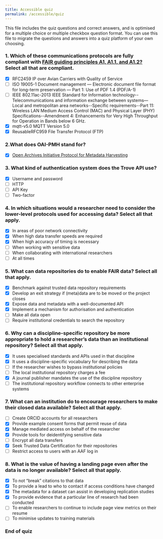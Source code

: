 ```yaml
---
title: Accessible quiz
permalink: /accessible/quiz
---
```


This file includes the quiz questions and correct answers, and is optimised for a multiple choice or multiple checkbox question format. You can use this file to migrate the questions and answers into a quiz platform of your own choosing.

### 1. Which of these communications protocols are fully compliant with [FAIR guiding principles A1, A1.1, and A1.2?](https://www.go-fair.org/fair-principles/) Select all that are compliant.

- [x] RFC2459 IP over Avian Carriers with Quality of Service
- [ ] ISO 19005-1 Document management — Electronic document file format for long-term preservation — Part 1: Use of PDF 1.4 (PDF/A-1)
- [ ] IEEE 802.11ac-2013 IEEE Standard for Information technology--Telecommunications and information exchange between systems—Local and metropolitan area networks--Specific requirements--Part 11: Wireless LAN Medium Access Control (MAC) and Physical Layer (PHY) Specifications--Amendment 4: Enhancements for Very High Throughput for Operation in Bands below 6 GHz.
- [x] mqtt-v5.0 MQTT Version 5.0
- [x] ReusableRFC959 File Transfer Protocol (FTP)

### 2.What does OAI-PMH stand for?

- [x] [Open Archives Initiative Protocol for Metadata Harvesting](https://www.openarchives.org/pmh/)

### 3. What kind of authentication system does the Trove API use?

- [x] Username and password
- [ ] HTTP
- [ ] API Key
- [ ] Two-factor

### 4. In which situations would a researcher need to consider the lower-level protocols used for accessing data? Select all that apply.

- [x] In areas of poor network connectivity
- [x] When high data transfer speeds are required
- [x] When high accuracy of timing is necessary
- [ ] When working with sensitive data
- [ ] When collaborating with international researchers
- [ ] At all times

### 5. What can data repositories do to enable FAIR data? Select all that apply.

- [x] Benchmark against trusted data repository requirements
- [x] Develop an exit strategy if (meta)data are to be moved or the project closes
- [x] Expose data and metadata with a well-documented API
- [x] Implement a mechanism for authorisation and authentication
- [ ] Make all data open
- [ ] Require institutional credentials to search the repository

### 6. Why can a discipline-specific repository be more appropriate to hold a researcher’s data than an institutional repository? Select all that apply.

- [x] It uses specialised standards and APIs used in that discipline
- [x] It uses a discipline-specific vocabulary for describing the data
- [ ] If the researcher wishes to bypass institutional policies
- [ ] The local institutional repository charges a fee
- [x] A journal publisher mandates the use of the discipline repository
- [ ] The institutional repository workflow connects to other enterprise systems

### 7. What can an institution do to encourage researchers to make their closed data available? Select all that apply.

- [ ] Create ORCID accounts for all researchers
- [x] Provide example consent forms that permit reuse of data
- [x] Manage mediated access on behalf of the researcher
- [x] Provide tools for deidentifying sensitive data
- [ ] Encrypt all data transfers
- [x] Seek Trusted Data Certification for their repositories
- [ ] Restrict access to users with an AAF log in

### 8. What is the value of having a landing page even after the data is no longer available? Select all that apply.

- [x] To not “break” citations to that data
- [x] To provide a lead to who to contact if access conditions have changed
- [x] The metadata for a dataset can assist in developing replication studies
- [x] To provide evidence that a particular line of research had been conducted
- [ ] To enable researchers to continue to include page view metrics on their resume
- [ ] To minimise updates to training materials

### End of quiz
